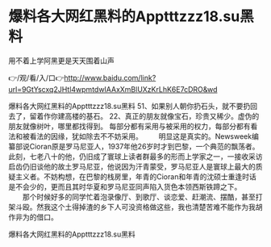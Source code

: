 # 爆料各大网红黑料的Apptttzzz18.su黑料
用不着上学阿黑更是天天围着山声

👉/观/看/入/口👉http://www.baidu.com/link?url=9GtYscxq2JHtl4wpmtdwIAAxXmBlUXzKrLhK6E7cDRO&wd

爆料各大网红黑料的Apptttzzz18.su黑料	51、如果别人朝你扔石头，就不要扔回去了，留着作你建高楼的基石。
	22、真正的朋友就像宝石，珍贵又稀少。虚伪的朋友就像树叶，哪里都找得到。
每部分都有采用与被采用的权力，每部分都有看法和被看法的因缘，犹如除去不不妨采用。
　　明显这是真实的。Newsweek编纂部说Cioran原是罗马尼亚人，1937年他26岁时才到巴黎，一个典范的飘荡者。此刻，七老八十的他，仍旧成了寰球上读者群最多的形而上学家之一，一接收采访启齿仍旧谈他的故土罗马尼亚，他说因为汗青蒙受，罗马尼亚人是寰球上最大的质疑主义者。不妨构想，在巴黎的栈房里，年青的Cioran和年青的沈硕士重逢时话是不会少的，更而且其时华夏和罗马尼亚同声陷入货色本领西斯铁蹄之下。
　　那个时候好多的同学忙着泡录像厅、到歌厅、谈恋爱、赶潮流、摆酷，甚至打架斗殴。然我这个土得掉渣的乡下人可没资格做这些，我也清楚苦难不能作为我胡作非为的借口。

爆料各大网红黑料的Apptttzzz18.su黑料
